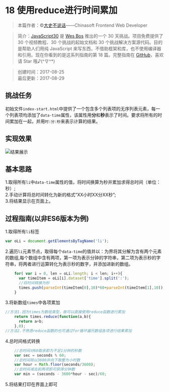 # 18 使用reduce进行时间累加

> 本篇作者：©[大史不说话](https://github.com/dashnowords)——Chinasoft Frontend Web Developer

> 简介：[JavaScript30](https://javascript30.com) 是 [Wes Bos](https://github.com/wesbos) 推出的一个 30 天挑战。项目免费提供了 30 个视频教程、30 个挑战的起始文档和 30 个挑战解决方案源代码。目的是帮助人们用纯 JavaScript 来写东西，不借助框架和库，也不使用编译器和引用。现在你看到的是这系列指南的第 18 篇。完整指南在 [GitHub](https://github.com/soyaine/JavaScript30)，喜欢请 Star 哦♪(^∇^*)

> 创建时间：2017-08-25    
最后更新：2017-08-29

## 挑战任务
   初始文件`index-start.html`中提供了一个包含多个列表项的无序列表元素，每一个列表项均添加了`data-time`属性，该属性用**分**和**秒**表示了时间。要求将所有的时间累加在一起，并用`时:分:秒`来表示计算的结果。

## 实现效果
![结果展示](https://github.com/soyaine/JavaScript30/blob/master/18%20-%20AddingUpTimesWithReduce/effects.png)

## 基本思路
1.取得所有`li`中`data-time`属性的值，将时间换算为秒并累加求得总时间（单位：秒）;<br>
2.手动计算将总时间转化为新的格式“XX小时XX分XX秒”;<br>
3.将结果显示在页面上。

## 过程指南(以非ES6版本为例)
1.取得所有`li`标签
```js
var oLi = document.getElementsByTagName('li');
```
2.遍历`li`元素节点，取得每个`data-time`的值并以：为界将其分解为含有两个元素的数组,每个数组中含有两项，第一项为表示分钟的字符串，第二项为表示秒的字符串，将两者进行运算转化为表示秒的数字，并添加进新的数组。
```js
    for( var i = 0, len = oLi.length; i < len; i++){
      var timeItem = oLi[i].dataset['time'].split(':');
      //将时间转换为秒
      times.push(parseInt(timeItem[0],10)*60+parseInt(timeItem[1],10));
    }
```
3.将新数组`times`中各项累加
```js
//方法1.因为times为数组类型，故可以直接使用reduce函数进行累加
    return times.reduce(function(a,b){
      return a+b;
    },0);
//方法2.不熟悉reduce函数的也可通过for循环遍历数组各项进行结果累加
```
4.总时间格式转换
```js
    //总时间对60取余即为不足1分钟的秒数
    var sec = seconds % 60;
    //总时间除以3600并向下取整为小时数
    var hour = Math.floor(seconds/3600);
    //总时间减去前两项即可获得分钟数
    var min = (seconds - 3600*hour - sec)/60;
```
5.将结果打印在界面上即可